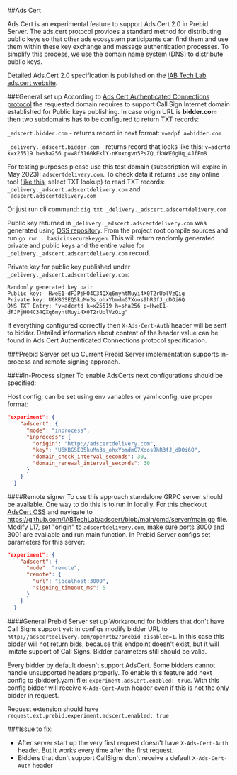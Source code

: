 ##Ads Cert

Ads Cert is an experimental feature to support Ads.Cert 2.0 in Prebid Server.
The ads.cert protocol provides a standard method for distributing public keys so that other ads
ecosystem participants can find them and use them within these key exchange and message
authentication processes. To simplify this process, we use the domain name system (DNS) to
distribute public keys. 

Detailed Ads.Cert 2.0 specification is published on the [IAB Tech Lab ads.cert website](https://iabtechlab.com/ads-cert).


###General set up
According to [Ads Cert Authenticated Connections protocol](https://iabtechlab.com/wp-content/uploads/2021/09/3-ads-cert-authenticated-connections-pc.pdf) 
the requested domain requires to support Call Sign Internet domain established for Public keys publishing. 
In case origin URL is **bidder.com** then two subdomains has to be configured to return TXT records: 

`_adscert.bidder.com` - returns record in next format:
`v=adpf a=bidder.com`

`_delivery._adscert.bidder.com` - returns record that looks like this:
`v=adcrtd k=x25519 h=sha256 p=w8f3160kEklY-nKuxogvn5PsZQLfkWWE0gUq_4JfFm8`

For testing purposes please use this test domain (subscription will expire in May 2023):
`adscertdelivery.com`. To check data it returns use any online tool ([like this](https://mxtoolbox.com/SuperTool.aspx), select TXT lookup) to read TXT records: 
`_delivery._adscert.adscertdelivery.com` and `_adscert.adscertdelivery.com`

Or just run cli command:
```dig txt _delivery._adscert.adscertdelivery.com``` 

Public key returned in `_delivery._adscert.adscertdelivery.com` was generated using [OSS repository](https://github.com/IABTechLab/adscert).
From the project root compile sources and run `go run . basicinsecurekeygen`. This will return randomly generated private and public keys and the entire value for `_delivery._adscert.adscertdelivery.com` record.

Private key for public key published under `_delivery._adscert.adscertdelivery.com`:
```
Randomly generated key pair
Public key:  HweE1-dFJPjHO4C34QXq6myhtMuyi4X0T2rUolVzQig
Private key: U6KBGSEQ5kuMn3s_ohxYbmdmG7Xoos9hR3fJ_dDOi6Q
DNS TXT Entry: "v=adcrtd k=x25519 h=sha256 p=HweE1-dFJPjHO4C34QXq6myhtMuyi4X0T2rUolVzQig"
```

If everything configured correctly then `X-Ads-Cert-Auth` header will be sent to bidder. Detailed information about content of the header value can be found in Ads Cert Authenticated Connections protocol specification.

###Prebid Server set up
Current Prebid Server implementation supports in-process and remote signing approach.

####In-Process signer
To enable AdsCerts next configurations should be specified: 

Host config, can be set using env variables or yaml config, use proper format: 
```json
"experiment": {
    "adscert": {
      "mode": "inprocess",
      "inprocess": {
        "origin": "http://adscertdelivery.com",
        "key": "U6KBGSEQ5kuMn3s_ohxYbmdmG7Xoos9hR3fJ_dDOi6Q",
        "domain_check_interval_seconds": 30,
        "domain_renewal_interval_seconds": 30
      }
    }
  }
```
####Remote signer
To use this approach standalone GRPC server should be available.
One way to do this is to run in locally. For this checkout [AdsCert OSS](https://github.com/IABTechLab/adscert) and navigate to https://github.com/IABTechLab/adscert/blob/main/cmd/server/main.go file.
Modify L17, set "origin" to `adscertdelivery.com`, make sure ports 3000 and 3001 are available and run main function.
In Prebid Server configs set parameters for this server: 
```json
"experiment": {
    "adscert": {
      "mode": "remote",
      "remote": {
        "url": "localhost:3000",
        "signing_timeout_ms": 5
      }
    }
  }
```

####General Prebid Server set up
Workaround for bidders that don't have Call Signs support yet: in configs modify bidder URL to `http://adscertdelivery.com/openrtb2?prebid_disabled=1`. In this case this bidder will not return bids, because this endpoint doesn't exist, but it will imitate support of Call Signs. Bidder parameters still should be valid.

Every bidder by default doesn't support AdsCert. Some bidders cannot handle unsupported headers properly. To enable this feature add next config to {bidder}.yaml file:
`experiment.adsCert.enabled: true`. With this config bidder will receive `X-Ads-Cert-Auth` header even if this is not the only bidder in request. 

Request extension should have `request.ext.prebid.experiment.adscert.enabled: true`

###Issue to fix:
- After server start up the very first request doesn't have `X-Ads-Cert-Auth` header. But it works every time after the first request.
- Bidders that don't support CallSigns don't receive a default `X-Ads-Cert-Auth` header